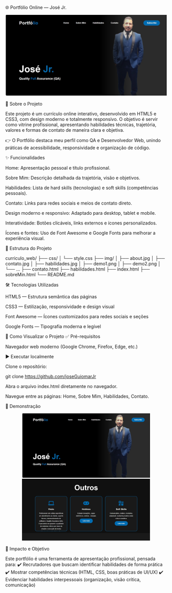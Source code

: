 🌐 Portfólio Online — José Jr.
<p align="center"> <img src="./curriculo_web/assets/1.jpg" alt="Página Sobre Mim" width="600"/> </p>
📌 Sobre o Projeto

Este projeto é um currículo online interativo, desenvolvido em HTML5 e CSS3, com design moderno e totalmente responsivo.
O objetivo é servir como vitrine profissional, apresentando habilidades técnicas, trajetória, valores e formas de contato de maneira clara e objetiva.

👉 O Portfólio destaca meu perfil como QA e Desenvolvedor Web, unindo práticas de acessibilidade, responsividade e organização de código.

✨ Funcionalidades

Home: Apresentação pessoal e título profissional.

Sobre Mim: Descrição detalhada da trajetória, visão e objetivos.

Habilidades: Lista de hard skills (tecnologias) e soft skills (competências pessoais).

Contato: Links para redes sociais e meios de contato direto.

Design moderno e responsivo: Adaptado para desktop, tablet e mobile.

Interatividade: Botões clicáveis, links externos e ícones personalizados.

Ícones e fontes: Uso de Font Awesome e Google Fonts para melhorar a experiência visual.


🧱 Estrutura do Projeto

curriculo_web/
 ├── css/
 │    └── style.css
 ├── img/
 │    ├── about.jpg
 │    ├── contato.jpg
 │    ├── habilidades.jpg
 │    ├── demo1.png
 │    ├── demo2.png
 │    └── ...
 ├── contato.html
 ├── habilidades.html
 ├── index.html
 ├── sobreMin.html
 └── README.md
 

🛠️ Tecnologias Utilizadas

HTML5 — Estrutura semântica das páginas

CSS3 — Estilização, responsividade e design visual

Font Awesome — Ícones customizados para redes sociais e seções

Google Fonts — Tipografia moderna e legível

🚀 Como Visualizar o Projeto
✅ Pré-requisitos

Navegador web moderno (Google Chrome, Firefox, Edge, etc.)

▶️ Executar localmente

Clone o repositório:

git clone https://github.com/joseGuiomarJr


Abra o arquivo index.html diretamente no navegador.

Navegue entre as páginas: Home, Sobre Mim, Habilidades, Contato.

📸 Demonstração
<p align="center"> <img src="./curriculo_web/assets/1.jpg" width="400"/> <img src="./curriculo_web/assets/2.jpg" width="400"/> </p>
🌟 Impacto e Objetivo

Este portfólio é uma ferramenta de apresentação profissional, pensada para:
✔️ Recrutadores que buscam identificar habilidades de forma prática
✔️ Mostrar competências técnicas (HTML, CSS, boas práticas de UI/UX)
✔️ Evidenciar habilidades interpessoais (organização, visão crítica, comunicação)
